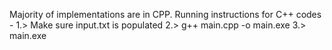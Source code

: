 Majority of implementations are in CPP. Running instructions for C++ codes - 
1.> Make sure input.txt is populated
2.> g++ main.cpp -o main.exe
3.> main.exe 
